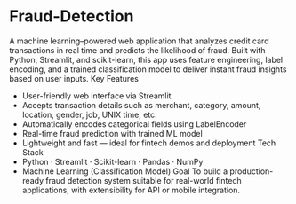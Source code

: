 # Fraud-Detection
A machine learning–powered web application that analyzes credit card transactions in real time and predicts the likelihood of fraud. Built with Python, Streamlit, and scikit-learn, this app uses feature engineering, label encoding, and a trained classification model to deliver instant fraud insights based on user inputs.
Key Features
* User-friendly web interface via Streamlit
* Accepts transaction details such as merchant, category, amount, location, gender, job, UNIX time, etc.
* Automatically encodes categorical fields using LabelEncoder
* Real-time fraud prediction with trained ML model
* Lightweight and fast — ideal for fintech demos and deployment
Tech Stack
* Python · Streamlit · Scikit-learn · Pandas · NumPy
* Machine Learning (Classification Model)
Goal
To build a production-ready fraud detection system suitable for real-world fintech applications, with extensibility for API or mobile integration.
